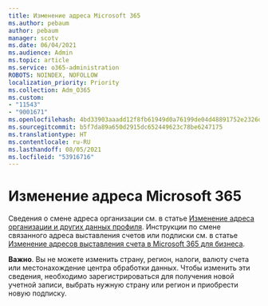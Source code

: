 ```yaml
---
title: Изменение адреса Microsoft 365
ms.author: pebaum
author: pebaum
manager: scotv
ms.date: 06/04/2021
ms.audience: Admin
ms.topic: article
ms.service: o365-administration
ROBOTS: NOINDEX, NOFOLLOW
localization_priority: Priority
ms.collection: Adm_O365
ms.custom:
- "11543"
- "9001671"
ms.openlocfilehash: 4bd33903aaadd12f8fb61949d0a76199de04d48891752e2326d38bb1b1a519d5
ms.sourcegitcommit: b5f7da89a650d2915dc652449623c78be6247175
ms.translationtype: HT
ms.contentlocale: ru-RU
ms.lasthandoff: 08/05/2021
ms.locfileid: "53916716"
---
```

# <a name="change-your-microsoft-365-address"></a>Изменение адреса Microsoft 365

Сведения о смене адреса организации см. в статье [Изменение адреса организации и других данных профиля](/microsoft-365/admin/manage/change-address-contact-and-more). Инструкции по смене связанного адреса выставления счетов или подписки см. в статье [Изменение адресов выставления счета в Microsoft 365 для бизнеса](/microsoft-365/commerce/billing-and-payments/change-your-billing-addresses). 

**Важно**. Вы не можете изменить страну, регион, налоги, валюту счета или местонахождение центра обработки данных. Чтобы изменить эти сведения, необходимо зарегистрироваться для получения новой учетной записи, выбрать нужную страну или регион и приобрести новую подписку. 